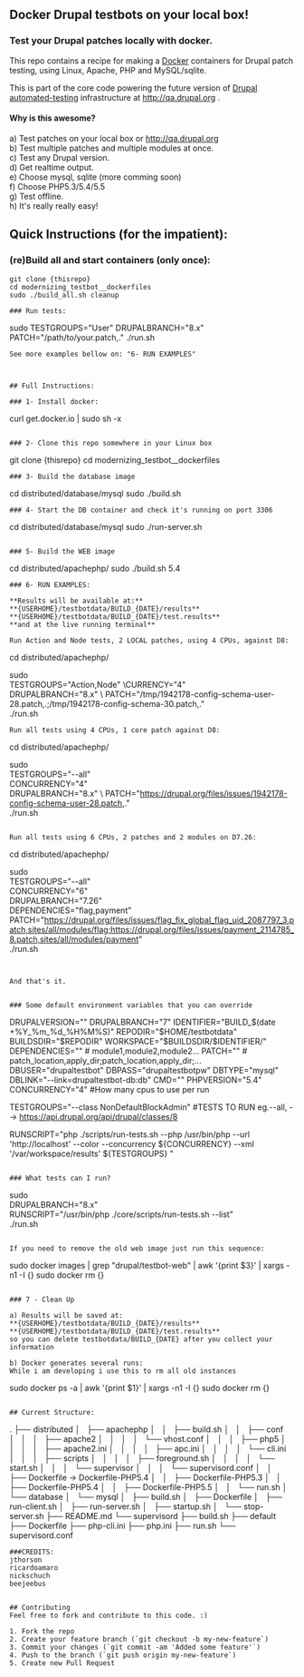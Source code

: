 ## Docker Drupal testbots on your local box!

### Test your Drupal patches locally with docker.

This repo contains a recipe for making a [Docker](http://docker.io) containers for Drupal patch testing, using Linux, Apache, PHP and MySQL/sqlite. 

This is part of the core code powering the future version of [Drupal automated-testing](https://drupal.org/automated-testing) infrastructure at http://qa.drupal.org .

#### Why is this awesome?
a) Test patches on your local box or http://qa.drupal.org  
b) Test multiple patches and multiple modules at once.      
c) Test any Drupal version.  
d) Get realtime output.  
e) Choose mysql, sqlite (more comming soon)  
f) Choose PHP5.3/5.4/5.5  
g) Test offline.   
h) It's really really easy!
    
    
    
## Quick Instructions (for the impatient):

### (re)Build all and start containers (only once): 
```
git clone {thisrepo}
cd modernizing_testbot__dockerfiles
sudo ./build_all.sh cleanup

### Run tests:
```
sudo TESTGROUPS="User" DRUPALBRANCH="8.x" PATCH="/path/to/your.patch,." ./run.sh
```
See more examples bellow on: "6- RUN EXAMPLES"   
    
    
    
## Full Instructions:

### 1- Install docker:
```
curl get.docker.io | sudo sh -x
```

### 2- Clone this repo somewhere in your Linux box
```
git clone {thisrepo}
cd modernizing_testbot__dockerfiles
```
### 3- Build the database image 
```
cd distributed/database/mysql
sudo ./build.sh 
```
### 4- Start the DB container and check it's running on port 3306
```
cd distributed/database/mysql
sudo ./run-server.sh 
```

### 5- Build the WEB image
```
cd distributed/apachephp/
sudo ./build.sh 5.4
```
### 6- RUN EXAMPLES:

**Results will be available at:**  
**{USERHOME}/testbotdata/BUILD_{DATE}/results**  
**{USERHOME}/testbotdata/BUILD_{DATE}/test.results**     
**and at the live running terminal**

Run Action and Node tests, 2 LOCAL patches, using 4 CPUs, against D8:
```
cd distributed/apachephp/

sudo \
TESTGROUPS="Action,Node" 
\CURRENCY="4" \
DRUPALBRANCH="8.x" \ 
PATCH="/tmp/1942178-config-schema-user-28.patch,.;/tmp/1942178-config-schema-30.patch,." \
./run.sh
```
Run all tests using 4 CPUs, 1 core patch against D8:   
```
cd distributed/apachephp/

sudo \
TESTGROUPS="--all" \
CONCURRENCY="4" \
DRUPALBRANCH="8.x" \ 
PATCH="https://drupal.org/files/issues/1942178-config-schema-user-28.patch,." \
./run.sh
```

Run all tests using 6 CPUs, 2 patches and 2 modules on D7.26:  
```
cd distributed/apachephp/

sudo \
TESTGROUPS="--all" \
CONCURRENCY="6" \
DRUPALBRANCH="7.26" \
DEPENDENCIES="flag,payment"  \
PATCH="https://drupal.org/files/issues/flag_fix_global_flag_uid_2087797_3.patch,sites/all/modules/flag;https://drupal.org/files/issues/payment_2114785_8.patch,sites/all/modules/payment" \
./run.sh 
```


And that's it.


### Some default environment variables that you can override

```
DRUPALVERSION=""
DRUPALBRANCH="7"
IDENTIFIER="BUILD_$(date +%Y_%m_%d_%H%M%S)"
REPODIR="$HOME/testbotdata"
BUILDSDIR="$REPODIR"
WORKSPACE="$BUILDSDIR/$IDENTIFIER/"
DEPENDENCIES="" # module1,module2,module2...
PATCH="" # patch_location,apply_dir;patch_location,apply_dir;...
DBUSER="drupaltestbot" 
DBPASS="drupaltestbotpw"
DBTYPE="mysql"
DBLINK="--link=drupaltestbot-db:db"
CMD=""
PHPVERSION="5.4"
CONCURRENCY="4" #How many cpus to use per run

TESTGROUPS="--class NonDefaultBlockAdmin" #TESTS TO RUN eg.--all, --> https://api.drupal.org/api/drupal/classes/8

RUNSCRIPT="php ./scripts/run-tests.sh --php /usr/bin/php --url 'http://localhost' --color --concurrency ${CONCURRENCY} --xml '/var/workspace/results' ${TESTGROUPS} "
```

### What tests can I run?
```
sudo \
DRUPALBRANCH="8.x" \
RUNSCRIPT="/usr/bin/php ./core/scripts/run-tests.sh --list" \
./run.sh
```

If you need to remove the old web image just run this sequence:
```
sudo docker images | grep "drupal/testbot-web" | awk '{print $3}' | xargs -n1 -I {} sudo docker rm {}
```

### 7 - Clean Up 

a) Results will be saved at: 
**{USERHOME}/testbotdata/BUILD_{DATE}/results** 
**{USERHOME}/testbotdata/BUILD_{DATE}/test.results**  
so you can delete testbotdata/BUILD_{DATE} after you collect your information

b) Docker generates several runs: 
While i am developing i use this to rm all old instances
```
sudo docker ps -a | awk '{print $1}' | xargs -n1 -I {} sudo docker rm {}
``` 

## Current Structure:
```
.
├── distributed
│   ├── apachephp
│   │   ├── build.sh
│   │   ├── conf
│   │   │   ├── apache2
│   │   │   │   └── vhost.conf
│   │   │   ├── php5
│   │   │   │   ├── apache2.ini
│   │   │   │   ├── apc.ini
│   │   │   │   └── cli.ini
│   │   │   ├── scripts
│   │   │   │   ├── foreground.sh
│   │   │   │   └── start.sh
│   │   │   └── supervisor
│   │   │       └── supervisord.conf
│   │   ├── Dockerfile -> Dockerfile-PHP5.4
│   │   ├── Dockerfile-PHP5.3
│   │   ├── Dockerfile-PHP5.4
│   │   ├── Dockerfile-PHP5.5
│   │   └── run.sh
│   └── database
│       └── mysql
│           ├── build.sh
│           ├── Dockerfile
│           ├── run-client.sh
│           ├── run-server.sh
│           ├── startup.sh
│           └── stop-server.sh
├── README.md
└── supervisord
    ├── build.sh
    ├── default
    ├── Dockerfile
    ├── php-cli.ini
    ├── php.ini
    ├── run.sh
    └── supervisord.conf

```
###CREDITS:
jthorson
ricardoamaro
nickschuch
beejeebus


## Contributing
Feel free to fork and contribute to this code. :)

1. Fork the repo
2. Create your feature branch (`git checkout -b my-new-feature`)
3. Commit your changes (`git commit -am 'Added some feature'`)
4. Push to the branch (`git push origin my-new-feature`)
5. Create new Pull Request

